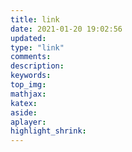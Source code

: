 ```yaml
---
title: link
date: 2021-01-20 19:02:56
updated:
type: "link"
comments:
description:
keywords:
top_img:
mathjax:
katex:
aside:
aplayer:
highlight_shrink:
---
```


